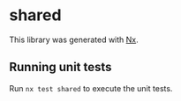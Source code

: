 # shared

This library was generated with [Nx](https://nx.dev).

## Running unit tests

Run `nx test shared` to execute the unit tests.
